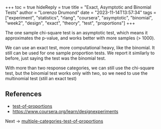 +++
toc = true
hideReply = true
title = "Exact, Asymptotic and Binomial Tests"
author = "Lorenzo Drumond"
date = "2023-11-14T13:57:34"
tags = ["experiment",  "statistics",  "rlang",  "coursera",  "asymptotic",  "binomial",  "week2",  "design",  "exact",  "theory",  "test",  "proportions"]
+++


The one sample chi-square test is an asymptotic test, which means it approximates the p-value, and works better with more samples (> 1000).

We can use an exact test, more computational heavy, like the binomial. It still can be used for one sample proportion tests. We report it similarly to before, just saying the test was the binomial test.

With more than two response categories, we can still use the chi-square test, but the binomial test works only with two, so we need to use the multinomial test (still an exact test)

## References
- [test-of-proportions](/wiki/test-of-proportions/)
- https://www.coursera.org/learn/designexperiments

Next -> [multiple-categories-test-of-proportions](/wiki/multiple-categories-test-of-proportions/)
